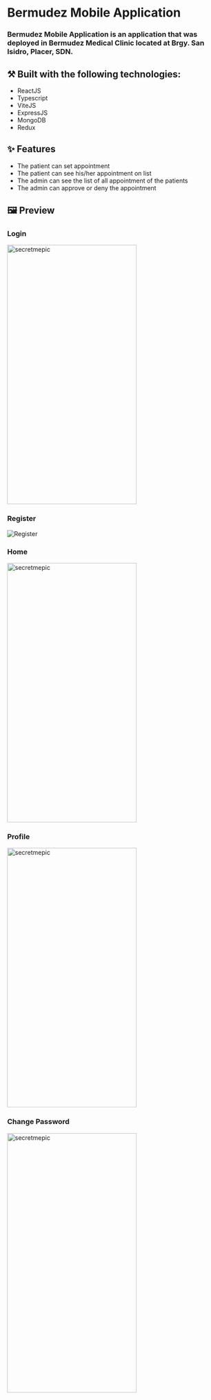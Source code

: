 # Bermudez Mobile Application

### Bermudez Mobile Application is an application that was deployed in Bermudez Medical Clinic located at Brgy. San Isidro, Placer, SDN.

## ⚒️ Built with the following technologies:


- ReactJS
- Typescript
- ViteJS
- ExpressJS
- MongoDB
- Redux   


## ✨ Features


- The patient can set appointment
- The patient can see his/her appointment on list
- The admin can see the list of all appointment of the patients
- The admin can approve or deny the appointment
    


## 🖼️ Preview

### Login
<img align="center"  width="300px" height="600px" src="../frontend/public/images/Auth-login.jpg" alt="secretmepic"></img>

### Register
![Register]("../Socializer/frontend/public/images/Auth-register.jpg")

### Home
<img align="center"  width="300px" height="600px" src="./assets/images/Login.jpg" alt="secretmepic"></img>

### Profile
<img align="center"  width="300px" height="600px" src="./assets/images/Home.jpg" alt="secretmepic"></img>

### Change Password
<img align="center"  width="300px" height="600px" src="./assets/images/Appointment.jpg" alt="secretmepic"></img>
